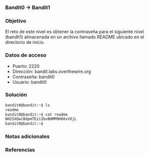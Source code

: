 ### Bandit0 -> Bandit1

### Objetivo
El reto de este nivel es obtener la contraseña para el siguiente nivel (bandit1) almacenada en un archivo llamado README ubicado en el directorio de inicio.
### Datos de acceso
- Puerto: 2220
- Dirección: bandit.labs.overthewire.org
- Contraseña: bandit0
- Usuario: bandit0
### Solución

```bash
bandit0@bandit:~$ ls
readme
bandit0@bandit:~$ cat readme
NH2SXQwcBdpmTEzi3bvBHMM9H66vVXjL
bandit0@bandit:~$
```

### Notas adicionales

### Referencias